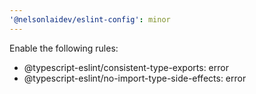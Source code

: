 ```yaml
---
'@nelsonlaidev/eslint-config': minor
---
```


Enable the following rules:

- @typescript-eslint/consistent-type-exports: error
- @typescript-eslint/no-import-type-side-effects: error
